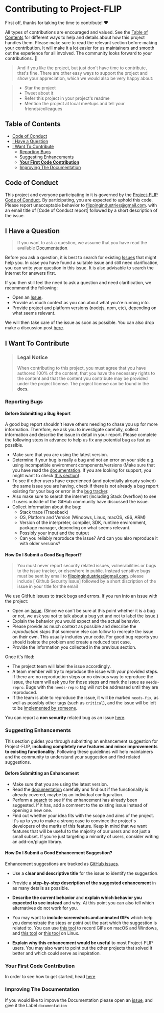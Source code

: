 <!-- omit in toc -->
# Contributing to Project-FLIP

First off, thanks for taking the time to contribute! ❤️

All types of contributions are encouraged and valued. See the [Table of Contents](#table-of-contents) for different ways to help and details about how this project handles them. Please make sure to read the relevant section before making your contribution. It will make it a lot easier for us maintainers and smooth out the experience for all involved. The community looks forward to your contributions. 🎉

> And if you like the project, but just don't have time to contribute, that's fine. There are other easy ways to support the project and show your appreciation, which we would also be very happy about:

> - Star the project
> - Tweet about it
> - Refer this project in your project's readme
> - Mention the project at local meetups and tell your friends/colleagues

<!-- omit in toc -->
## Table of Contents

- [Code of Conduct](#code-of-conduct)
- [I Have a Question](#i-have-a-question)
- [I Want To Contribute](#i-want-to-contribute)
  - [Reporting Bugs](#reporting-bugs)
  - [Suggesting Enhancements](#suggesting-enhancements)
  - [**Your First Code Contribution**](#your-first-code-contribution)
  - [Improving The Documentation](#improving-the-documentation)


## Code of Conduct

This project and everyone participating in it is governed by the
[Project-FLIP Code of Conduct](CODE_OF_CONDUCT.md).
By participating, you are expected to uphold this code. Please report unacceptable behavior
to <flippingindustries@gmail.com>. with an email title of [Code of Conduct report] followed by a short description of the issue.


## I Have a Question

> If you want to ask a question, we assume that you have read the available [Documentation](https://github.com/JCS-Computer-Science/project-module-1-project-flip/tree/main/Docs).

Before you ask a question, it is best to search for existing [Issues](https://github.com/JCS-Computer-Science/project-module-1-project-flip/issues) that might help you. In case you have found a suitable issue and still need clarification, you can write your question in this issue. It is also advisable to search the internet for answers first.

If you then still feel the need to ask a question and need clarification, we recommend the following:

- Open an [Issue](https://github.com/JCS-Computer-Science/project-module-1-project-flip/issues/new/choose).
- Provide as much context as you can about what you're running into.
- Provide project and platform versions (nodejs, npm, etc), depending on what seems relevant.

We will then take care of the issue as soon as possible. You can also drop make a discussion post [here](https://github.com/JCS-Computer-Science/project-module-1-project-flip/discussions/new).

## I Want To Contribute

> ### Legal Notice <!-- omit in toc -->
> When contributing to this project, you must agree that you have authored 100% of the content, that you have the necessary rights to the content and that the content you contribute may be provided under the project license. The project license can be found in the [docs](https://github.com/JCS-Computer-Science/project-module-1-project-flip/blob/main/Docs/LICENSE).

### Reporting Bugs

<!-- omit in toc -->
#### Before Submitting a Bug Report

A good bug report shouldn't leave others needing to chase you up for more information. Therefore, we ask you to investigate carefully, collect information and describe the issue in detail in your report. Please complete the following steps in advance to help us fix any potential bug as fast as possible.

- Make sure that you are using the latest version.
- Determine if your bug is really a bug and not an error on your side e.g. using incompatible environment components/versions (Make sure that you have read the [documentation](https://github.com/JCS-Computer-Science/project-module-1-project-flip/tree/main/Docs). If you are looking for support, you might want to check [this section](#i-have-a-question)).
- To see if other users have experienced (and potentially already solved) the same issue you are having, check if there is not already a bug report existing for your bug or error in the [bug tracker](https://github.com/JCS-Computer-Science/project-module-1-project-flip/labels/bug).
- Also make sure to search the internet (including Stack Overflow) to see if users outside of the GitHub community have discussed the issue.
- Collect information about the bug:
  - Stack trace (Traceback)
  - OS, Platform and Version (Windows, Linux, macOS, x86, ARM)
  - Version of the interpreter, compiler, SDK, runtime environment, package manager, depending on what seems relevant.
  - Possibly your input and the output
  - Can you reliably reproduce the issue? And can you also reproduce it with older versions?

<!-- omit in toc -->
#### How Do I Submit a Good Bug Report?

> You must never report security related issues, vulnerabilities or bugs to the issue tracker, or elsewhere in public. Instead sensitive bugs must be sent by email to <flippingindustries@gmail.com>. please include [ Github Security Issue] followed by a short discription of the issue in your title for the email

We use GitHub issues to track bugs and errors. If you run into an issue with the project:

- Open an [Issue](https://github.com/JCS-Computer-Science/project-module-1-project-flip/issues/new/choose). (Since we can't be sure at this point whether it is a bug or not, we ask you not to talk about a bug yet and not to label the issue.)
- Explain the behavior you would expect and the actual behavior.
- Please provide as much context as possible and describe the *reproduction steps* that someone else can follow to recreate the issue on their own. This usually includes your code. For good bug reports you should isolate the problem and create a reduced test case.
- Provide the information you collected in the previous section.

Once it's filed:

- The project team will label the issue accordingly.
- A team member will try to reproduce the issue with your provided steps. If there are no reproduction steps or no obvious way to reproduce the issue, the team will ask you for those steps and mark the issue as `needs-repro`. Bugs with the `needs-repro` tag will not be addressed until they are reproduced.
- If the team is able to reproduce the issue, it will be marked `needs-fix`, as well as possibly other tags (such as `critical`), and the issue will be left to be [implemented by someone](#your-first-code-contribution).

You can report a **non security** related bug as an issue [here](https://github.com/JCS-Computer-Science/project-module-1-project-flip/issues/new?assignees=ProFireDev%2C+Aakansh-C&labels=bug&template=bug_report.md&title=BUG+REPORT%3A+%5Bmore+context+here%5D).


### Suggesting Enhancements

This section guides you through submitting an enhancement suggestion for Project-FLIP, **including completely new features and minor improvements to existing functionality**. Following these guidelines will help maintainers and the community to understand your suggestion and find related suggestions.

<!-- omit in toc -->
#### Before Submitting an Enhancement

- Make sure that you are using the latest version.
- Read the [documentation](https://github.com/JCS-Computer-Science/project-module-1-project-flip/tree/main/Docs) carefully and find out if the functionality is already covered, maybe by an individual configuration.
- Perform a [search](https://github.com/JCS-Computer-Science/project-module-1-project-flip/labels/enhancement) to see if the enhancement has already been suggested. If it has, add a comment to the existing issue instead of opening a new one.
- Find out whether your idea fits with the scope and aims of the project. It's up to you to make a strong case to convince the project's developers of the merits of this feature. Keep in mind that we want features that will be useful to the majority of our users and not just a small subset. If you're just targeting a minority of users, consider writing an add-on/plugin library.

<!-- omit in toc -->
#### How Do I Submit a Good Enhancement Suggestion?

Enhancement suggestions are tracked as [GitHub issues](https://github.com/JCS-Computer-Science/project-module-1-project-flip/issues).

- Use a **clear and descriptive title** for the issue to identify the suggestion.
- Provide a **step-by-step description of the suggested enhancement** in as many details as possible.
- **Describe the current behavior** and **explain which behavior you expected to see instead** and why. At this point you can also tell which alternatives do not work for you.
- You may want to **include screenshots and animated GIFs** which help you demonstrate the steps or point out the part which the suggestion is related to. You can use [this tool](https://www.cockos.com/licecap/) to record GIFs on macOS and Windows, and [this tool](https://github.com/colinkeenan/silentcast) or [this tool](https://github.com/phw/peek) on Linux.

- **Explain why this enhancement would be useful** to most Project-FLIP users. You may also want to point out the other projects that solved it better and which could serve as inspiration.


### **Your First Code Contribution**

In order to see how to get started, head [here](https://github.com/JCS-Computer-Science/project-module-1-project-flip/blob/main/Docs/README.md)

### Improving The Documentation

If you would like to impove the Documentation please open an [issue](https://github.com/JCS-Computer-Science/project-module-1-project-flip/issues/new), and give it the Label `documentation`
